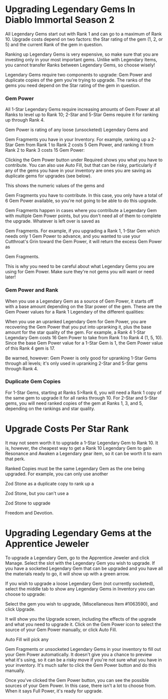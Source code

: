 # Upgrading Legendary Gems In Diablo Immortal Season 2

All Legendary Gems start out with Rank 1 and can go to a maximum of Rank 10. Upgrade costs depend on two factors: the Star rating of the gem (1, 2, or 5) and the current Rank of the gem in question.

Ranking up Legendary Gems is very expensive, so make sure that you are investing only in your most important gems. Unlike with Legendary Items, you cannot transfer Ranks between Legendary Gems, so choose wisely!

Legendary Gems require two components to upgrade: Gem Power and duplicate copies of the gem you're trying to upgrade. The ranks of the gems you need depend on the Star rating of the gem in question.


### Gem Power

All 1-Star Legendary Gems require increasing amounts of Gem Power at all Ranks to level up to Rank 10; 2-Star and 5-Star Gems require it for ranking up through Rank 4.

Gem Power is rating of any loose (unsocketed) Legendary Gems and

Gem Fragments you have in your Inventory. For example, ranking up a 2-Star Gem from Rank 1 to Rank 2 costs 5 Gem Power, and ranking it from Rank 2 to Rank 3 costs 15 Gem Power:

Clicking the Gem Power button under Required shows you what you have to contribute. You can also use Auto Fill, but that can be risky, particularly if any of the gems you have in your inventory are ones you are saving as duplicate gems for upgrades (see below).

This shows the numeric values of the gems and

Gem Fragments you have to contribute. In this case, you only have a total of 6 Gem Power available, so you're not going to be able to do this upgrade.

Gem Fragments happen in cases where you contribute a Legendary Gem with multiple Gem Power points, but you don't need all of them to complete the upgrade. Whatever is left over is saved as

Gem Fragments. For example, if you upgrading a Rank 1, 1-Star Gem which needs only 1 Gem Power to advance, and you wanted to use your Cutthroat's Grin toward the Gem Power, it will return the excess Gem Power as

Gem Fragments.

This is why you need to be careful about what Legendary Gems you are using for Gem Power. Make sure they're not gems you will want or need later!


### Gem Power and Rank

When you use a Legendary Gem as a source of Gem Power, it starts off with a base amount depending on the Star power of the gem. These are the Gem Power values for a Rank 1 Legendary of the different qualities:

When you use an upranked Legendary Gem for Gem Power, you are recovering the Gem Power that you put into upranking it, plus the base amount for the star quality of the gem. For example, a Rank 4 1-Star Legendary Gem costs 16 Gem Power to take from Rank 1 to Rank 4 (1, 5, 10). Since the base Gem Power value for a 1-Star Gem is 1, the Gem Power value of this Rank 4 gem is 17.

Be warned, however: Gem Power is only good for upranking 1-Star Gems through all levels; it's only used in upranking 2-Star and 5-Star gems through Rank 4.


### Duplicate Gem Copies

For 1-Star Gems, starting at Ranks 5>Rank 6, you will need a Rank 1 copy of the same gem to upgrade it for all ranks through 10. For 2-Star and 5-Star gems, you will need ranked copies of the gem at Ranks 1, 3, and 5, depending on the rankings and star quality.


# Upgrade Costs Per Star Rank

It may not seem worth it to upgrade a 1-Star Legendary Gem to Rank 10. It is, however, the cheapest way to get a Rank 10 Legendary Gem to gain Resonance and Awaken a Legendary gear item, so it can be worth it to earn that perk.

Ranked Copies must be the same Legendary Gem as the one being upgraded. For example, you can only use another

Zod Stone as a duplicate copy to rank up a

Zod Stone, but you can't use a

Zod Stone to upgrade

Freedom and Devotion.


# Upgrading Legendary Gems at the Apprentice Jeweler

To upgrade a Legendary Gem, go to the Apprentice Jeweler and click Manage. Select the slot with the Legendary Gem you wish to upgrade. If you have a socketed Legendary Gem that can be upgraded and you have all the materials ready to go, it will show up with a green arrow.

If you wish to upgrade a loose Legendary Gem (not currently socketed), select the middle tab to show any Legendary Gems in Inventory you can choose to upgrade:

Select the gem you wish to upgrade, (Miscellaneous Item #1063590), and click Upgrade.

It will show you the Upgrade screen, including the effects of the upgrade and what you need to upgrade it. Click on the Gem Power icon to select the source of your Gem Power manually, or click Auto Fill.

Auto Fill will pick any

Gem Fragments or unsocketed Legendary Gems in your inventory to fill out your Gem Power automatically. It doesn't give you a chance to preview what it's using, so it can be a risky move if you're not sure what you have in your inventory. It's much safer to click the Gem Power button and do this manually.

Once you've clicked the Gem Power button, you can see the possible sources of your Gem Power. In this case, there isn't a lot to choose from. When it says Full Power, it's ready for upgrade.

